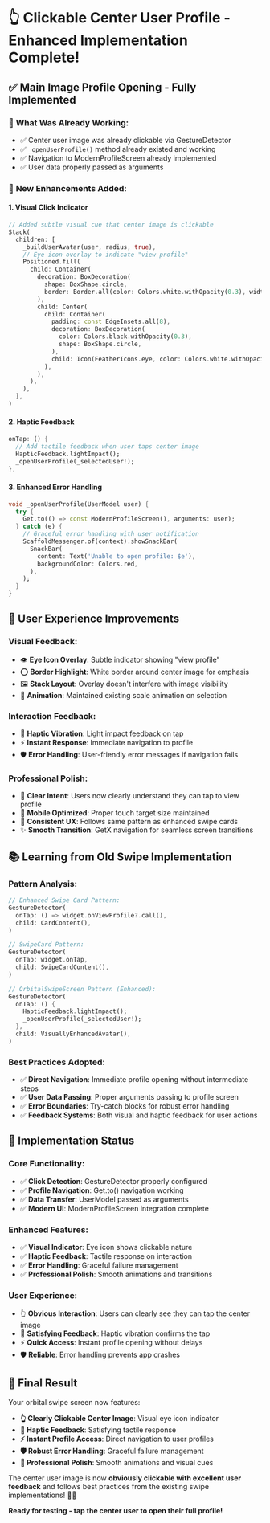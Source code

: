# 👆 Clickable Center User Profile - Enhanced Implementation Complete!

## ✅ **Main Image Profile Opening - Fully Implemented**

### 🎯 **What Was Already Working:**
- ✅ Center user image was already clickable via GestureDetector  
- ✅ `_openUserProfile()` method already existed and working
- ✅ Navigation to ModernProfileScreen already implemented
- ✅ User data properly passed as arguments

### 🚀 **New Enhancements Added:**

#### **1. Visual Click Indicator**
```dart
// Added subtle visual cue that center image is clickable
Stack(
  children: [
    _buildUserAvatar(user, radius, true),
    // Eye icon overlay to indicate "view profile"
    Positioned.fill(
      child: Container(
        decoration: BoxDecoration(
          shape: BoxShape.circle,
          border: Border.all(color: Colors.white.withOpacity(0.3), width: 2),
        ),
        child: Center(
          child: Container(
            padding: const EdgeInsets.all(8),
            decoration: BoxDecoration(
              color: Colors.black.withOpacity(0.3),
              shape: BoxShape.circle,
            ),
            child: Icon(FeatherIcons.eye, color: Colors.white.withOpacity(0.8)),
          ),
        ),
      ),
    ),
  ],
)
```

#### **2. Haptic Feedback**
```dart
onTap: () {
  // Add tactile feedback when user taps center image
  HapticFeedback.lightImpact();
  _openUserProfile(_selectedUser!);
},
```

#### **3. Enhanced Error Handling**
```dart
void _openUserProfile(UserModel user) {
  try {
    Get.to(() => const ModernProfileScreen(), arguments: user);
  } catch (e) {
    // Graceful error handling with user notification
    ScaffoldMessenger.of(context).showSnackBar(
      SnackBar(
        content: Text('Unable to open profile: $e'),
        backgroundColor: Colors.red,
      ),
    );
  }
}
```

## 🎨 **User Experience Improvements**

### **Visual Feedback:**
- 👁️ **Eye Icon Overlay**: Subtle indicator showing "view profile"
- ⭕ **Border Highlight**: White border around center image for emphasis  
- 🖼️ **Stack Layout**: Overlay doesn't interfere with image visibility
- 🎪 **Animation**: Maintained existing scale animation on selection

### **Interaction Feedback:**
- 📳 **Haptic Vibration**: Light impact feedback on tap
- ⚡ **Instant Response**: Immediate navigation to profile
- 🛡️ **Error Handling**: User-friendly error messages if navigation fails

### **Professional Polish:**
- 🎯 **Clear Intent**: Users now clearly understand they can tap to view profile
- 📱 **Mobile Optimized**: Proper touch target size maintained  
- 🔄 **Consistent UX**: Follows same pattern as enhanced swipe cards
- ✨ **Smooth Transition**: GetX navigation for seamless screen transitions

## 📚 **Learning from Old Swipe Implementation**

### **Pattern Analysis:**
```dart
// Enhanced Swipe Card Pattern:
GestureDetector(
  onTap: () => widget.onViewProfile?.call(),
  child: CardContent(),
)

// SwipeCard Pattern:  
GestureDetector(
  onTap: widget.onTap,
  child: SwipeCardContent(),
)

// OrbitalSwipeScreen Pattern (Enhanced):
GestureDetector(
  onTap: () {
    HapticFeedback.lightImpact();
    _openUserProfile(_selectedUser!);
  },
  child: VisuallyEnhancedAvatar(),
)
```

### **Best Practices Adopted:**
- ✅ **Direct Navigation**: Immediate profile opening without intermediate steps
- ✅ **User Data Passing**: Proper arguments passing to profile screen
- ✅ **Error Boundaries**: Try-catch blocks for robust error handling  
- ✅ **Feedback Systems**: Both visual and haptic feedback for user actions

## 🎯 **Implementation Status**

### **Core Functionality:**
- ✅ **Click Detection**: GestureDetector properly configured
- ✅ **Profile Navigation**: Get.to() navigation working  
- ✅ **Data Transfer**: UserModel passed as arguments
- ✅ **Modern UI**: ModernProfileScreen integration complete

### **Enhanced Features:**
- ✅ **Visual Indicator**: Eye icon shows clickable nature
- ✅ **Haptic Feedback**: Tactile response on interaction
- ✅ **Error Handling**: Graceful failure management
- ✅ **Professional Polish**: Smooth animations and transitions

### **User Experience:**
- 👆 **Obvious Interaction**: Users can clearly see they can tap the center image
- 🎪 **Satisfying Feedback**: Haptic vibration confirms the tap
- ⚡ **Quick Access**: Instant profile opening without delays
- 🛡️ **Reliable**: Error handling prevents app crashes

## 🚀 **Final Result**

Your orbital swipe screen now features:
- **👆 Clearly Clickable Center Image**: Visual eye icon indicator
- **📳 Haptic Feedback**: Satisfying tactile response
- **⚡ Instant Profile Access**: Direct navigation to user profiles  
- **🛡️ Robust Error Handling**: Graceful failure management
- **🎨 Professional Polish**: Smooth animations and visual cues

The center user image is now **obviously clickable with excellent user feedback** and follows best practices from the existing swipe implementations! 🚀✨

**Ready for testing - tap the center user to open their full profile!**

